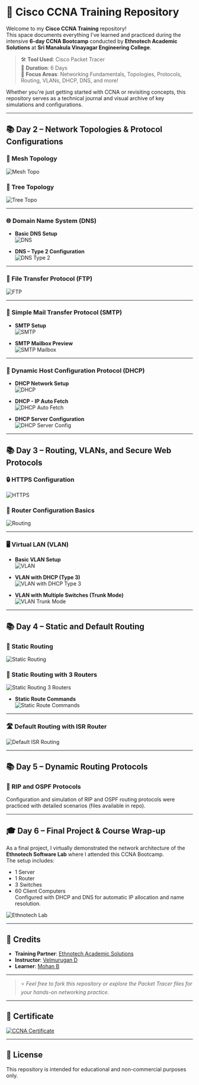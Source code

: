 # 🚀 Cisco CCNA Training Repository

Welcome to my **Cisco CCNA Training** repository!  
This space documents everything I’ve learned and practiced during the intensive **6-day CCNA Bootcamp** conducted by **Ethnotech Academic Solutions** at **Sri Manakula Vinayagar Engineering College**.

> 🛠️ **Tool Used**: Cisco Packet Tracer  
> 📅 **Duration**: 6 Days  
> 🎯 **Focus Areas**: Networking Fundamentals, Topologies, Protocols, Routing, VLANs, DHCP, DNS, and more!

Whether you're just getting started with CCNA or revisiting concepts, this repository serves as a technical journal and visual archive of key simulations and configurations.

---

## 📚 Day 2 – Network Topologies & Protocol Configurations

### 🔗 Mesh Topology  
![Mesh Topo](https://github.com/mohancoder2k/CCNA-Training/blob/main/Day%202/Mesh%20Topo.png)

### 🌲 Tree Topology  
![Tree Topo](https://github.com/mohancoder2k/CCNA-Training/blob/main/Day%202/Tree.png)

---

### 🌐 Domain Name System (DNS)

- **Basic DNS Setup**  
  ![DNS](https://github.com/mohancoder2k/CCNA-Training/blob/main/Day%202/DNS.png)

- **DNS – Type 2 Configuration**  
  ![DNS Type 2](https://github.com/mohancoder2k/CCNA-Training/blob/main/Day%202/DNS%20Type%202.png)

---

### 📁 File Transfer Protocol (FTP)  
![FTP](https://github.com/mohancoder2k/CCNA-Training/blob/main/Day%202/FTP.png)

---

### 📧 Simple Mail Transfer Protocol (SMTP)

- **SMTP Setup**  
  ![SMTP](https://github.com/mohancoder2k/CCNA-Training/blob/main/Day%202/SMTP.png)

- **SMTP Mailbox Preview**  
  ![SMTP Mailbox](https://github.com/mohancoder2k/CCNA-Training/blob/main/Day%202/SMTP%20Mail%20Box.png)

---

### 🧠 Dynamic Host Configuration Protocol (DHCP)

- **DHCP Network Setup**  
  ![DHCP](https://github.com/mohancoder2k/CCNA-Training/blob/main/Day%202/DHCP.png)

- **DHCP - IP Auto Fetch**  
  ![DHCP Auto Fetch](https://github.com/mohancoder2k/CCNA-Training/blob/main/Day%202/DHCP%20Auto.png)

- **DHCP Server Configuration**  
  ![DHCP Server Config](https://github.com/mohancoder2k/CCNA-Training/blob/main/Day%202/DHCP%20Server%20setup.png)

---

## 📚 Day 3 – Routing, VLANs, and Secure Web Protocols

### 🔒 HTTPS Configuration  
![HTTPS](https://github.com/mohancoder2k/CCNA-Training/blob/main/Day%203/HTTPS.png)

### 🚦 Router Configuration Basics  
![Routing](https://github.com/mohancoder2k/CCNA-Training/blob/main/Day%203/Router.png)

---

### 🖥️ Virtual LAN (VLAN)

- **Basic VLAN Setup**  
  ![VLAN](https://github.com/mohancoder2k/CCNA-Training/blob/main/Day%203/VLAN.png)

- **VLAN with DHCP (Type 3)**  
  ![VLAN with DHCP Type 3](https://github.com/mohancoder2k/CCNA-Training/blob/main/Day%203/VLAN%20with%20DHCP%20Type%203.png)

- **VLAN with Multiple Switches (Trunk Mode)**  
  ![VLAN Trunk Mode](https://github.com/mohancoder2k/CCNA-Training/blob/main/Day%203/VLAN%20with%20Multiple%20Switch%20trunk%20Mode.png)

---

## 📚 Day 4 – Static and Default Routing

### 📍 Static Routing  
![Static Routing](https://github.com/mohancoder2k/CCNA-Training/blob/main/Day%204/Static%20Routing.png)

### 🔀 Static Routing with 3 Routers  
![Static Routing 3 Routers](https://github.com/mohancoder2k/CCNA-Training/blob/main/Day%204/Static%20Routing%203%20Routers.png)

- **Static Route Commands**  
  ![Static Route Commands](https://github.com/mohancoder2k/CCNA-Training/blob/main/Day%204/Static%203%20Routers%20commands.png)

---

### 🛣️ Default Routing with ISR Router  
![Default ISR Routing](https://github.com/mohancoder2k/CCNA-Training/blob/main/Day%204/Default%20Routing%20with%20ISR%20Router.png)

---

## 📚 Day 5 – Dynamic Routing Protocols

### 🔄 RIP and OSPF Protocols  
Configuration and simulation of RIP and OSPF routing protocols were practiced with detailed scenarios (files available in repo).

---

## 🎓 Day 6 – Final Project & Course Wrap-up

As a final project, I virtually demonstrated the network architecture of the **Ethnotech Software Lab** where I attended this CCNA Bootcamp.  
The setup includes:
- 1 Server  
- 1 Router  
- 3 Switches  
- 60 Client Computers  
Configured with DHCP and DNS for automatic IP allocation and name resolution.

![Ethnotech Lab](https://github.com/mohancoder2k/CCNA-Training/blob/main/Day%206/Final%20Project.png)

---

## 🙌 Credits

- **Training Partner**: [Ethnotech Academic Solutions](https://www.ethnotech.in)  
- **Instructor**: [Velmurugan D](https://in.linkedin.com/in/velmurugan-d-a145a8266)  
- **Learner**: [Mohan B](https://github.com/mohancoder2k)

---

> ⭐ *Feel free to fork this repository or explore the Packet Tracer files for your hands-on networking practice.*

---

## 🏅 Certificate

[![CCNA Certificate](https://github.com/mohancoder2k/CCNA-Training/blob/main/ccna%20certificate.png)](https://github.com/mohancoder2k/CCNA-Training/blob/main/ccna%20certificate.png)


---

## 📌 License

This repository is intended for educational and non-commercial purposes only.
